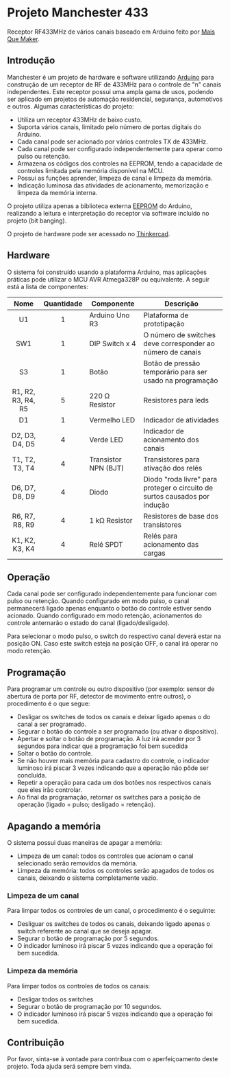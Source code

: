 # Projeto Manchester 433

Receptor RF433MHz de vários canais baseado em Arduino feito por [Mais Que Maker](https://maisquemaker.com.br).

## Introdução

Manchester é um projeto de hardware e software utilizando [Arduino](https://www.arduino.cc) para construção de um receptor de RF de 433MHz para o controle de "n" canais independentes. Este receptor possui uma ampla gama de usos, podendo ser aplicado em projetos de automação residencial, segurança, automotivos e outros. Algumas características do projeto:

- Utiliza um receptor 433MHz de baixo custo.
- Suporta vários canais, limitado pelo número de portas digitais do Arduino.
- Cada canal pode ser acionado por vários controles TX de 433MHz.
- Cada canal pode ser configurado independentemente para operar como pulso ou retenção.
- Armazena os códigos dos controles na EEPROM, tendo a capacidade de controles limitada pela memória disponível na MCU.
- Possui as funções aprender, limpeza de canal e limpeza da memória.
- Indicação luminosa das atividades de acionamento, memorização e limpeza da memória interna.

O projeto utiliza apenas a biblioteca externa [EEPROM](https://www.arduino.cc/en/Reference/EEPROM) do Arduino, realizando a leitura e interpretação do receptor via software incluído no projeto (bit banging).

O projeto de hardware pode ser acessado no [Thinkercad](https://www.tinkercad.com/things/kPQMFTWsSEO).

## Hardware

O sistema foi construído usando a plataforma Arduino, mas aplicações práticas pode utilizar o MCU AVR Atmega328P ou equivalente. A seguir está a lista de componentes:

<center>
  
Nome | Quantidade | Componente | Descrição
:---: | :---: | --- | ---
U1 | 1 | Arduino Uno R3 | Plataforma de prototipação
SW1 | 1 | DIP Switch x 4 | O número de switches deve corresponder ao número de canais
S3 | 1 | Botão | Botão de pressão temporário para ser usado na programação
R1, R2, R3, R4, R5 | 5 | 220 Ω Resistor | Resistores para leds
D1 | 1 | Vermelho LED | Indicador de atividades
D2, D3, D4, D5 | 4 | Verde LED | Indicador de acionamento dos canais
T1, T2, T3, T4 | 4 | Transistor NPN (BJT) | Transistores para ativação dos relés
D6, D7, D8, D9 | 4 | Diodo | Diodo "roda livre" para proteger o circuito de surtos causados por indução
R6, R7, R8, R9 | 4 | 1 kΩ Resistor | Resistores de base dos transistores
K1, K2, K3, K4 | 4 | Relé SPDT | Relés para acionamento das cargas

</center>

## Operação

Cada canal pode ser configurado independentemente para funcionar com pulso ou retenção. Quando configurado em modo pulso, o canal permanecerá ligado apenas enquanto o botão do controle estiver sendo acionado. Quando configurado em modo retenção, acionamentos do controle anternarão o estado do canal (ligado/desligado).

Para selecionar o modo pulso, o switch do respectivo canal deverá estar na posição ON. Caso este switch esteja na posição OFF, o canal irá operar no modo retenção.

## Programação

Para programar um controle ou outro dispositivo (por exemplo: sensor de abertura de porta por RF, detector de movimento entre outros), o procedimento é o que segue:

- Desligar os switches de todos os canais e deixar ligado apenas o do canal a ser programado.
- Segurar o botão do controle a ser programado (ou ativar o dispositivo).
- Apertar e soltar o botão de programação. A luz irá acender por 3 segundos para indicar que a programação foi bem sucedida
- Soltar o botão do controle.
- Se não houver mais memória para cadastro do controle, o indicador luminoso irá piscar 3 vezes indicando que a operação não pôde ser concluída.
- Repetir a operação para cada um dos botões nos respectivos canais que eles irão controlar.
- Ao final da programação, retornar os switches para a posição de operação (ligado = pulso; desligado = retenção).

## Apagando a memória

O sistema possui duas maneiras de apagar a memória:

- Limpeza de um canal: todos os controles que acionam o canal selecionado serão removidos da memória.
- Limpeza da memória: todos os controles serão apagados de todos os canais, deixando o sistema completamente vazio.

### Limpeza de um canal

Para limpar todos os controles de um canal, o procedimento é o seguinte:

- Desliguar os switches de todos os canais, deixando ligado apenas o switch referente ao canal que se deseja apagar.
- Segurar o botão de programação por 5 segundos. 
- O indicador luminoso irá piscar 5 vezes indicando que a operação foi bem sucedida.

### Limpeza da memória

Para limpar todos os controles de todos os canais:

- Desligar todos os switches
- Segurar o botão de programação por 10 segundos.
- O indicador luminoso irá piscar 5 vezes indicando que a operação foi bem sucedida.

## Contribuição

Por favor, sinta-se à vontade para contribua com o aperfeiçoamento deste projeto. Toda ajuda será sempre bem vinda.
